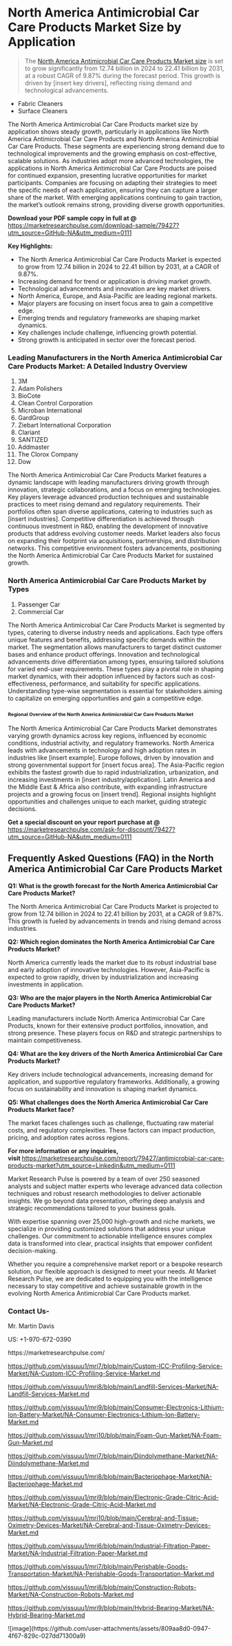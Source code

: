 <h1>North America Antimicrobial Car Care Products Market&nbsp;Size by Application</h1><blockquote><p>The <a href="https://marketresearchpulse.com/download-sample/79427?utm_source=GitHub-NA&amp;utm_medium=0111">North America Antimicrobial Car Care Products Market size</a> is set to grow significantly from 12.74 billion in 2024 to 22.41 billion by 2031, at a robust CAGR of 9.87% during the forecast period. This growth is driven by [insert key drivers], reflecting rising demand and technological advancements.</p></blockquote><ul><li>Fabric Cleaners<li> Surface Cleaners</li></ul><p>The North America Antimicrobial Car Care Products market size by application shows steady growth, particularly in applications like North America Antimicrobial Car Care Products and North America Antimicrobial Car Care Products. These segments are experiencing strong demand due to technological improvements and the growing emphasis on cost-effective, scalable solutions. As industries adopt more advanced technologies, the applications in North America Antimicrobial Car Care Products are poised for continued expansion, presenting lucrative opportunities for market participants. Companies are focusing on adapting their strategies to meet the specific needs of each application, ensuring they can capture a larger share of the market. With emerging applications continuing to gain traction, the market’s outlook remains strong, providing diverse growth opportunities.</p><p><strong>Download your PDF sample copy in full at @ </strong><a href="https://marketresearchpulse.com/download-sample/79427?utm_source=GitHub-NA&amp;utm_medium=0111">https://marketresearchpulse.com/download-sample/79427?utm_source=GitHub-NA&amp;utm_medium=0111</a></p><p><strong>Key Highlights: </strong></p><ul><li>The North America Antimicrobial Car Care Products Market is expected to grow from 12.74 billion in 2024 to 22.41 billion by 2031, at a CAGR of 9.87%.</li><li>Increasing demand for trend or application is driving market growth.</li><li>Technological advancements and innovation are key market drivers.</li><li>North America, Europe, and Asia-Pacific are leading regional markets.</li><li>Major players are focusing on insert focus area to gain a competitive edge.</li><li>Emerging trends and regulatory frameworks are shaping market dynamics.</li><li>Key challenges include challenge, influencing growth potential.</li><li>Strong growth is anticipated in sector over the forecast period.</li></ul><h3>Leading Manufacturers in the North America Antimicrobial Car Care Products Market: A Detailed Industry Overview</h3><ol><li>3M</li><li>Adam Polishers</li><li>BioCote</li><li>Clean Control Corporation</li><li>Microban International</li><li>GardGroup</li><li>Ziebart International Corporation</li><li>Clariant</li><li>SANTIZED</li><li>Addmaster</li><li>The Clorox Company</li><li>Dow</li></ol><div class="flex max-w-full flex-col flex-grow"><div class="min-h-8 text-message flex w-full flex-col items-end gap-2 whitespace-normal break-words [.text-message+&amp;]:mt-5" dir="auto" data-message-author-role="assistant" data-message-id="fd8432e4-4910-450d-b182-61b7bfb0a01f" data-message-model-slug="gpt-4o"><div class="flex w-full flex-col gap-1 empty:hidden first:pt-[3px]"><div class="markdown prose w-full break-words dark:prose-invert light"><p>The North America Antimicrobial Car Care Products Market features a dynamic landscape with leading manufacturers driving growth through innovation, strategic collaborations, and a focus on emerging technologies. Key players leverage advanced production techniques and sustainable practices to meet rising demand and regulatory requirements. Their portfolios often span diverse applications, catering to industries such as [insert industries]. Competitive differentiation is achieved through continuous investment in R&amp;D, enabling the development of innovative products that address evolving customer needs. Market leaders also focus on expanding their footprint via acquisitions, partnerships, and distribution networks. This competitive environment fosters advancements, positioning the North America Antimicrobial Car Care Products Market for sustained growth.</p></div></div></div></div><h3>North America Antimicrobial Car Care Products Market by Types</h3><ol><li>Passenger Car<li> Commercial Car</li></ol><div class="flex max-w-full flex-col flex-grow"><div class="min-h-8 text-message flex w-full flex-col items-end gap-2 whitespace-normal break-words [.text-message+&amp;]:mt-5" dir="auto" data-message-author-role="assistant" data-message-id="084470be-0bb7-4664-bddf-5156b4f41249" data-message-model-slug="gpt-4o-mini"><div class="flex w-full flex-col gap-1 empty:hidden first:pt-[3px]"><div class="markdown prose w-full break-words dark:prose-invert light"><p>The North America Antimicrobial Car Care Products Market is segmented by types, catering to diverse industry needs and applications. Each type offers unique features and benefits, addressing specific demands within the market. The segmentation allows manufacturers to target distinct customer bases and enhance product offerings. Innovation and technological advancements drive differentiation among types, ensuring tailored solutions for varied end-user requirements. These types play a pivotal role in shaping market dynamics, with their adoption influenced by factors such as cost-effectiveness, performance, and suitability for specific applications. Understanding type-wise segmentation is essential for stakeholders aiming to capitalize on emerging opportunities and gain a competitive edge.</p></div></div></div></div><h3><span style="font-size: 11px;">Regional Overview of the North America Antimicrobial Car Care Products Market</span></h3><div class="flex max-w-full flex-col flex-grow"><div class="min-h-8 text-message flex w-full flex-col items-end gap-2 whitespace-normal break-words [.text-message+&amp;]:mt-5" dir="auto" data-message-author-role="assistant" data-message-id="e9038762-ce64-4e30-91c9-9bd413514231" data-message-model-slug="gpt-4o-mini"><div class="flex w-full flex-col gap-1 empty:hidden first:pt-[3px]"><div class="markdown prose w-full break-words dark:prose-invert light"><p>The North America Antimicrobial Car Care Products Market demonstrates varying growth dynamics across key regions, influenced by economic conditions, industrial activity, and regulatory frameworks. North America leads with advancements in technology and high adoption rates in industries like [insert example]. Europe follows, driven by innovation and strong governmental support for [insert focus area]. The Asia-Pacific region exhibits the fastest growth due to rapid industrialization, urbanization, and increasing investments in [insert industry/application]. Latin America and the Middle East &amp; Africa also contribute, with expanding infrastructure projects and a growing focus on [insert trend]. Regional insights highlight opportunities and challenges unique to each market, guiding strategic decisions.</p></div></div></div></div><p><strong>Get a special discount on your report purchase at @ </strong><a href="https://marketresearchpulse.com/ask-for-discount/79427?utm_source=GitHub-NA&amp;utm_medium=0111">https://marketresearchpulse.com/ask-for-discount/79427?utm_source=GitHub-NA&amp;utm_medium=0111</a></p><h2>Frequently Asked Questions (FAQ) in the North America Antimicrobial Car Care Products Market</h2><p><strong>Q1: What is the growth forecast for the North America Antimicrobial Car Care Products Market?</strong></p><p>The North America Antimicrobial Car Care Products Market is projected to grow from 12.74 billion in 2024 to 22.41 billion by 2031, at a CAGR of 9.87%. This growth is fueled by advancements in trends and rising demand across industries.</p><p><strong>Q2: Which region dominates the North America Antimicrobial Car Care Products Market?</strong></p><p>North America currently leads the market due to its robust industrial base and early adoption of innovative technologies. However, Asia-Pacific is expected to grow rapidly, driven by industrialization and increasing investments in application.</p><p><strong>Q3: Who are the major players in the North America Antimicrobial Car Care Products Market?</strong></p><p>Leading manufacturers include North America Antimicrobial Car Care Products, known for their extensive product portfolios, innovation, and strong presence. These players focus on R&amp;D and strategic partnerships to maintain competitiveness.</p><p><strong>Q4: What are the key drivers of the North America Antimicrobial Car Care Products Market?</strong></p><p>Key drivers include technological advancements, increasing demand for application, and supportive regulatory frameworks. Additionally, a growing focus on sustainability and innovation is shaping market dynamics.</p><p><strong>Q5: What challenges does the North America Antimicrobial Car Care Products Market face?</strong></p><p>The market faces challenges such as challenge, fluctuating raw material costs, and regulatory complexities. These factors can impact production, pricing, and adoption rates across regions.</p><p><strong>For more information or any inquiries, visit&nbsp;</strong><a href="https://marketresearchpulse.com/report/79427/antimicrobial-car-care-products-market?utm_source=Linkedin&utm_medium=0111">https://marketresearchpulse.com/report/79427/antimicrobial-car-care-products-market?utm_source=Linkedin&utm_medium=0111</a></p><p>Market Research Pulse is powered by a team of over 250 seasoned analysts and subject matter experts who leverage advanced data collection techniques and robust research methodologies to deliver actionable insights. We go beyond data presentation, offering deep analysis and strategic recommendations tailored to your business goals.</p><p>With expertise spanning over 25,000 high-growth and niche markets, we specialize in providing customized solutions that address your unique challenges. Our commitment to actionable intelligence ensures complex data is transformed into clear, practical insights that empower confident decision-making.</p><p>Whether you require a comprehensive market report or a bespoke research solution, our flexible approach is designed to meet your needs. At Market Research Pulse, we are dedicated to equipping you with the intelligence necessary to stay competitive and achieve sustainable growth in the evolving North America Antimicrobial Car Care Products market.</p><h3><strong>Contact Us-</strong></h3><p>Mr. Martin Davis</p><p>US: +1-970-672-0390</p><p>https://marketresearchpulse.com/</p><p><a href="https://github.com/vissuuu1/mri7/blob/main/Custom-ICC-Profiling-Service-Market/NA-Custom-ICC-Profiling-Service-Market.md">https://github.com/vissuuu1/mri7/blob/main/Custom-ICC-Profiling-Service-Market/NA-Custom-ICC-Profiling-Service-Market.md</a></p><p><a href="https://github.com/vissuuu1/mri8/blob/main/Landfill-Services-Market/NA-Landfill-Services-Market.md">https://github.com/vissuuu1/mri8/blob/main/Landfill-Services-Market/NA-Landfill-Services-Market.md</a></p><p><a href="https://github.com/vissuuu1/mri9/blob/main/Consumer-Electronics-Lithium-Ion-Battery-Market/NA-Consumer-Electronics-Lithium-Ion-Battery-Market.md">https://github.com/vissuuu1/mri9/blob/main/Consumer-Electronics-Lithium-Ion-Battery-Market/NA-Consumer-Electronics-Lithium-Ion-Battery-Market.md</a></p><p><a href="https://github.com/vissuuu1/mri10/blob/main/Foam-Gun-Market/NA-Foam-Gun-Market.md">https://github.com/vissuuu1/mri10/blob/main/Foam-Gun-Market/NA-Foam-Gun-Market.md</a></p><p><a href="https://github.com/vissuuu1/mri7/blob/main/Diindolymethane-Market/NA-Diindolymethane-Market.md">https://github.com/vissuuu1/mri7/blob/main/Diindolymethane-Market/NA-Diindolymethane-Market.md</a></p><p><a href="https://github.com/vissuuu1/mri8/blob/main/Bacteriophage-Market/NA-Bacteriophage-Market.md">https://github.com/vissuuu1/mri8/blob/main/Bacteriophage-Market/NA-Bacteriophage-Market.md</a></p><p><a href="https://github.com/vissuuu1/mri9/blob/main/Electronic-Grade-Citric-Acid-Market/NA-Electronic-Grade-Citric-Acid-Market.md">https://github.com/vissuuu1/mri9/blob/main/Electronic-Grade-Citric-Acid-Market/NA-Electronic-Grade-Citric-Acid-Market.md</a></p><p><a href="https://github.com/vissuuu1/mri10/blob/main/Cerebral-and-Tissue-Oximetry-Devices-Market/NA-Cerebral-and-Tissue-Oximetry-Devices-Market.md">https://github.com/vissuuu1/mri10/blob/main/Cerebral-and-Tissue-Oximetry-Devices-Market/NA-Cerebral-and-Tissue-Oximetry-Devices-Market.md</a></p><p><a href="https://github.com/vissuuu1/mri6/blob/main/Industrial-Filtration-Paper-Market/NA-Industrial-Filtration-Paper-Market.md">https://github.com/vissuuu1/mri6/blob/main/Industrial-Filtration-Paper-Market/NA-Industrial-Filtration-Paper-Market.md</a></p><p><a href="https://github.com/vissuuu1/mri7/blob/main/Perishable-Goods-Transportation-Market/NA-Perishable-Goods-Transportation-Market.md">https://github.com/vissuuu1/mri7/blob/main/Perishable-Goods-Transportation-Market/NA-Perishable-Goods-Transportation-Market.md</a></p><p><a href="https://github.com/vissuuu1/mri8/blob/main/Construction-Robots-Market/NA-Construction-Robots-Market.md">https://github.com/vissuuu1/mri8/blob/main/Construction-Robots-Market/NA-Construction-Robots-Market.md</a></p><p><a href="https://github.com/vissuuu1/mri9/blob/main/Hybrid-Bearing-Market/NA-Hybrid-Bearing-Market.md">https://github.com/vissuuu1/mri9/blob/main/Hybrid-Bearing-Market/NA-Hybrid-Bearing-Market.md</a></p>
![image](https://github.com/user-attachments/assets/809aa8d0-0947-4f67-829c-027dd71300a9)

